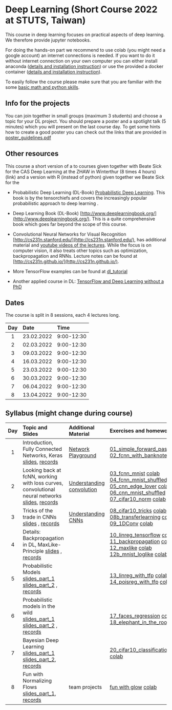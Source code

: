 
# Deep Learning (Short Course 2022 at STUTS, Taiwan) 

This course in deep learning focuses on practical aspects of deep learning. We therefore provide jupyter notebooks. 

For doing the hands-on part we recommend to use colab (you might need a google account) an internet connections is needed. If you want to do it without internet connection on your own computer you can either install anaconda ([details and installation instruction](anaconda.md)) or use the provided a docker container ([details and installation instruction](docker.md)).

To easily follow the course please make sure that you are familiar with the some [basic math and python skills](prerequistites.md). 

## Info for the projects
You can join together in small groups (maximum 3 students) and choose a topic for your DL project. You should prepare a poster and a spotlight talk (5 minutes) which you will present on the last course day. To get some hints how to create a good poster you can check out the links that are provided in <a href="https://www.dropbox.com/s/u1f6mqk4pc3uhxe/poster-guidelines.pdf?dl=1">poster_guidelines.pdf</a> 

## Other resources 
This course a short version of a to courses given together with Beate Sick for the CAS Deep Learning at the ZHAW in Winterthur (8 times 4 hours) (link) and a version with R (instead of python) given together we Beate Sick for the  

* Probabilistic Deep Learning (DL-Book) [Probabilistic Deep Learning](https://www.manning.com/books/probabilistic-deep-learning?a_aid=probabilistic_deep_learning&a_bid=78e55885). This book is by the tensorchiefs and covers the increasingly popular probabilistic approach to deep learning .

* Deep Learning Book (DL-Book) [http://www.deeplearningbook.org/](http://www.deeplearningbook.org/). This is a quite comprehensive book which goes far beyond the scope of this course. 

* Convolutional Neural Networks for Visual Recognition [http://cs231n.stanford.edu/](http://cs231n.stanford.edu/), has additional material and [youtube videos of the lectures](https://www.youtube.com/playlist?list=PLkt2uSq6rBVctENoVBg1TpCC7OQi31AlC). While the focus is on computer vision, it also treats other topics such as optimization, backpropagation and RNNs. Lecture notes can be found at [http://cs231n.github.io/](http://cs231n.github.io/).

* More TensorFlow examples can be found at [dl_tutorial](https://github.com/oduerr/dl_tutorial/tree/master/tensorflow/) 

* Another applied course in DL: [TensorFlow and Deep Learning without a PhD](https://cloud.google.com/blog/big-data/2017/01/learn-tensorflow-and-deep-learning-without-a-phd)

## Dates 
The course is split in 8 sessions, each 4 lectures long. 

| Day  |      Date    |      Time    |
|:--------:|:--------------|:---------------|
| 1        | 23.02.2022|9:00-12:30
| 2        | 02.03.2022|9:00-12:30
| 3        | 09.03.2022|9:00-12:30
| 4        | 16.03.2022|9:00-12:30
| 5        | 23.03.2022|9:00-12:30
| 6        | 30.03.2022|9:00-12:30
| 7        | 06.04.2022|9:00-12:30
| 8        | 13.04.2022|9:00-12:30

## Syllabus (might change during course) 

| Day  |      Topic and Slides    |      Additional Material    |		Exercises and homework  |
|:----------------:|:-----------------------|:----------------------------|:--------------------------------------|
| 1        | Introduction, Fully Connected Networks, Keras [slides](https://github.com/tensorchiefs/dl_course_2022/blob/master/slides/01_Introduction.pdf), [records](https://ethz.zoom.us/rec/share/z2oTw8gikyhpc-Dcjmw1VsSBg8QyG2Th5sGPXCtBuFw5bQpYPuaNCk7XU4L26bCl.ROZVp7rsulz3bYGF ) |[Network Playground](https://playground.tensorflow.org/) |[01_simple_forward_pass](https://github.com/tensorchiefs/dl_course_2022/blob/master/notebooks/01_simple_forward_pass.ipynb) [colab](https://colab.research.google.com/github/tensorchiefs/dl_course_2022/blob/master/notebooks/01_simple_forward_pass.ipynb)<br>[02_fcnn_with_banknote](https://github.com/tensorchiefs/dl_course_2022/blob/master/notebooks/02_fcnn_with_banknote.ipynb) [colab](https://colab.research.google.com/github/tensorchiefs/dl_course_2022/blob/master/notebooks/02_fcnn_with_banknote.ipynb)
| 2        |Looking back at fcNN, working with loss curves, convolutional neural networks [slides](https://github.com/tensorchiefs/dl_course_2022/blob/master/slides/02_fcNN_CNN.pdf), [records](https://ethz.zoom.us/rec/share/cpj7wsPPI2iuupN7StHlsphFKhmyBJxtaPzNn42yPsq1stcE60YOdyvkCkzIRWnf.Mi1FOdnhj-n0TjME) |[Understanding convolution](https://towardsdatascience.com/intuitively-understanding-convolutions-for-deep-learning-1f6f42faee1)|[03_fcnn_mnist](https://github.com/tensorchiefs/dl_course_2022/blob/master/notebooks/03_fcnn_mnist.ipynb)  [colab](https://colab.research.google.com/github/tensorchiefs/dl_course_2022/blob/master/notebooks/03_fcnn_mnist.ipynb)<br>[04_fcnn_mnist_shuffled](https://github.com/tensorchiefs/dl_course_2022/blob/master/notebooks/04_fcnn_mnist_shuffled.ipynb) [colab](https://colab.research.google.com/github/tensorchiefs/dl_course_2022/blob/master/notebooks/04_fcnn_mnist_shuffled.ipynb) <br> [05_cnn_edge_lover](https://github.com/tensorchiefs/dl_course_2022/blob/master/notebooks/05_cnn_edge_lover.ipynb) [colab](https://colab.research.google.com/github/tensorchiefs/dl_course_2022/blob/master/notebooks/05_cnn_edge_lover.ipynb) <br>[06_cnn_mnist_shuffled](https://github.com/tensorchiefs/dl_course_2022/blob/master/notebooks/06_cnn_mnist_shuffled.ipynb) [colab](https://colab.research.google.com/github/tensorchiefs/dl_course_2022/blob/master/notebooks/06_cnn_mnist_shuffled.ipynb) <br>[07_cifar10_norm](https://github.com/tensorchiefs/dl_course_2022/blob/master/notebooks/07_cifar10_norm.ipynb) [colab](https://colab.research.google.com/github/tensorchiefs/dl_course_2022/blob/master/notebooks/07_cifar10_norm.ipynb)
| 3        |Tricks of the trade in CNNs [slides](https://github.com/tensorchiefs/dl_course_2022/blob/master/slides/03_CNN.pdf) , [records](https://ethz.zoom.us/rec/share/H8YXdaDPFkZ8hU_yxBPcRSc32h91XyZZRwuaoEo-B7bFaa7AU3UkW2F53vB_zkHq.ChmBbdx4uAx9WN3L)|[Understanding CNNs](http://cs231n.github.io/understanding-cnn)|[08_cifar10_tricks](https://github.com/tensorchiefs/dl_course_2022/blob/master/notebooks/08_cifar10_tricks.ipynb) [colab](https://colab.research.google.com/github/tensorchiefs/dl_course_2022/blob/master/notebooks/08_cifar10_tricks.ipynb) <br>[08b_transferlearning](https://github.com/tensorchiefs/dl_course_2022/blob/master/notebooks/08b_classification_few_labels.ipynb) [colab](https://colab.research.google.com/github/tensorchiefs/dl_course_2022/blob/master/notebooks/08b_classification_few_labels.ipynb) <br> [09_1DConv](https://github.com/tensorchiefs/dl_course_2022/blob/master/notebooks/09_1DConv.ipynb)  [colab](https://colab.research.google.com/github/tensorchiefs/dl_course_2022/blob/master/notebooks/09_1DConv.ipynb)
| 4        |Details: Backpropagation in DL, MaxLike-Principle [slides](https://github.com/tensorchiefs/dl_course_2020/blob/master/slides/04_Details.pdf) , [records](https://ethz.zoom.us/rec/share/gtrhhNdVuGoCkMK-Z4vtZHZqL3GwJQBhjZT5iSn8NabTy692Y-5n1MyG8l7e8wTf.5pRAwUws6TszlYL-)| |[10_linreg_tensorflow](https://github.com/tensorchiefs/dl_course_2022/blob/master/notebooks/10_linreg_tensorflow.ipynb) [colab](https://colab.research.google.com/github/tensorchiefs/dl_course_2022/blob/master/notebooks/10_linreg_tensorflow.ipynb) <br>[11_backpropagation](https://github.com/tensorchiefs/dl_course_2020/blob/master/notebooks/11_backpropagation.ipynb) [colab](https://colab.research.google.com/github/tensorchiefs/dl_course_2022/blob/master/notebooks/11_backpropagation.ipynb) <br>[12_maxlike](https://github.com/tensorchiefs/dl_book/blob/master/chapter_04/nb_ch04_01.ipynb) [colab](https://colab.research.google.com/github/tensorchiefs/dl_book/blob/master/chapter_04/nb_ch04_01.ipynb)<br>[12b_mnist_loglike](https://github.com/tensorchiefs/dl_course_2022/blob/master/notebooks/12b_mnist_loglike.ipynb) [colab](https://colab.research.google.com/github/tensorchiefs/dl_course_2022/blob/master/notebooks/12b_mnist_loglike.ipynb)
|5     |Probabilistic Models [slides_part_1](https://github.com/tensorchiefs/dl_course_2022/blob/master/slides/05_Probabilistic_Modeling_part1.pdf)  [slides_part_2](https://github.com/tensorchiefs/dl_course_2022/blob/master/slides/05_Probabilistic_Modeling_part2.pdf) , [records](https://ethz.zoom.us/rec/share/stfHK60W4omYeBN77ZpawrKvSgavnZ4E28swdEartEI-Oi7TXrOZ8xE6CA_59uS0.K34gTX9D77O4xtBr)| |[13_linreg_with_tfp](https://github.com/tensorchiefs/dl_course_2022/blob/master/notebooks/13_linreg_with_tfp.ipynb)  [colab](https://colab.research.google.com/github/tensorchiefs/dl_course_2022/blob/master/notebooks/13_linreg_with_tfp.ipynb) <br>[14_poisreg_with_tfp](https://github.com/tensorchiefs/dl_course_2022/blob/master/notebooks/14_poisreg_with_tfp.ipynb) [colab](https://colab.research.google.com/github/tensorchiefs/dl_course_2022/blob/master/notebooks/14_poisreg_with_tfp.ipynb)
| 6        |Probabilistic models in the wild [slides_part_1](https://github.com/tensorchiefs/dl_course_2022/blob/master/slides/06_flexible_CPDs_part1.pdf) [slides_part_2](https://github.com/tensorchiefs/dl_course_2022/blob/master/slides/06_mixtures_and_bayes_part2.pdf) , [records](https://ethz.zoom.us/rec/share/ApEXhgQtyXU8h4Hnp-GxAT8c3-yozgRfa0d80D9Oyhmuumf2O_9yVwNA3hAstGVJ.oButVNLuyMYlSqkt) ||<br>[17_faces_regression](https://github.com/tensorchiefs/dl_course_2022/blob/master/notebooks/17_faces_regression.ipynb) [colab](https://colab.research.google.com/github/tensorchiefs/dl_course_2022/blob/master/notebooks/17_faces_regression.ipynb) <br>[18_elephant_in_the_room](https://github.com/tensorchiefs/dl_course_2022/blob/master/notebooks/18_elephant_in_the_room.ipynb)  [colab](https://colab.research.google.com/github/tensorchiefs/dl_course_2022/blob/master/notebooks/18_elephant_in_the_room.ipynb)
| 7        | Bayesian Deep Learning [slides_part_1](https://github.com/tensorchiefs/dl_course_2022/blob/master/slides/07_bayes_part1.pdf) [slides_part_2](https://github.com/tensorchiefs/dl_course_2022/blob/master/slides/07_bayes_part2.pdf),  [records](https://ethz.zoom.us/rec/share/7s6nsNQ4CzP37fUKPl0p4w1p1b4Ro4CTD7uRiPpKLPXZFEfwpX8msy6QYLfJpzzH.J5MVD6zWFsAKWrq_ )| |[20_cifar10_classification_mc_and_vi](https://github.com/tensorchiefs/dl_course_2020/blob/master/notebooks/20_cifar10_classification_mc_and_vi.ipynb) [colab](https://colab.research.google.com/github/tensorchiefs/dl_course_2022/blob/master/notebooks/20_cifar10_classification_mc_and_vi.ipynb)|
| 8        | Fun with Normalizing Flows [slides_part_1](https://github.com/tensorchiefs/dl_course_2022/blob/master/slides/08_NF.pdf), [records](https://ethz.zoom.us/rec/share/EyZCHeSP1ROjf090sD6RZAfuLFrJAlPHkUTZmQgZOvaGy__WF31lp6p_7dutNmQ.rCPhRH-7E7JKoUqL  ) | team projects |[fun with glow](https://github.com/tensorchiefs/dl_course_2022/blob/master/notebooks/fun_with_glow.ipynb) [colab](https://colab.research.google.com/github/tensorchiefs/dl_course_2022/blob/master/notebooks/fun_with_glow.ipynb)|


